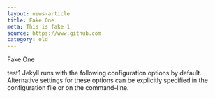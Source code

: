 ```yaml
---
layout: news-article
title: Fake One
meta: This is fake 1
source: https://www.github.com
category: old
---
```


Fake One

test1
Jekyll runs with the following configuration options by default. Alternative settings for these options can be explicitly specified in the configuration file or on the command-line.